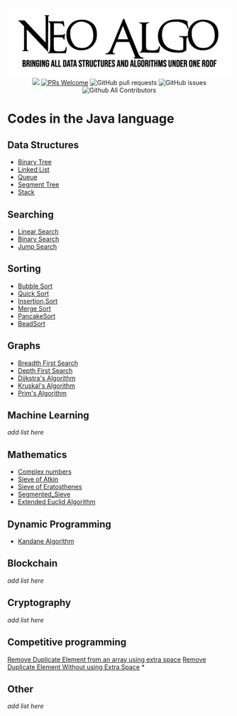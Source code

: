 <p align="center">
    <img src="../img/neo_algo.png"><br>
    <img src="https://img.shields.io/github/license/tesseractcoding/neoalgo?style=flat">
    <a href="http://makeapullrequest.com" target="_blank"><img src="https://img.shields.io/badge/PRs-welcome-brightgreen.svg?style=flat" alt="PRs Welcome"></a>
    <img alt="GitHub pull requests" src="https://img.shields.io/github/issues-pr/tesseractcoding/neoalgo">
    <img alt="GitHub issues" src="https://img.shields.io/github/issues/tesseractcoding/neoalgo">
    <img alt="Github All Contributors" src="https://img.shields.io/github/all-contributors/tesseractcoding/neoalgo">
</p>

# Codes in the Java language

## Data Structures
* [Binary Tree](ds/Binary_Tree.java)
* [Linked List](ds/linkedListReverse.java )
* [Queue](ds/Queuell.java)
* [Segment Tree](ds/SegmentTree.java)
* [Stack](ds/Stackll.java)

## Searching
* [Linear Search](search/Linear_search.java)
* [Binary Search](search/Binary_search.java)
* [Jump Search](search/jumpSearch.java)

## Sorting
* [Bubble Sort](sort/BubbleSort.java)
* [Quick Sort](sort/QuickSort.java)
* [Insertion Sort](sort/InsertionSort.java)
* [Merge Sort](sort/Merge_sort.java)
* [PancakeSort](sort/PancakeSort.java)
* [BeadSort](sort/BeadSort.java)

## Graphs
* [Breadth First Search](graphs/BFS.java)
* [Depth First Search](graphs/DFS.java)
* [Dijkstra's Algorithm](graphs/Dijkstra.java)
* [Kruskal's Algorithm](graphs/Kruskal_Algorithm.java)
* [Prim's Algorithm](graphs/Prim_Algorithm.java)

## Machine Learning
_add list here_

## Mathematics

* [Complex numbers](math/Complex.java)
* [Sieve of Atkin](math/sieveOfAtkin.java)
* [Sieve of Eratosthenes](math/SieveOfEratosthenes.java)
* [Segmented_Sieve](math/Segmented_Sieve.java)
* [Extended Euclid Algorithm](math/ExtendedEuclidAlgo.java)

## Dynamic Programming
* [Kandane Algorithm](dp/Kadane_Algorithm.java)

## Blockchain
_add list here_

## Cryptography
_add list here_

## Competitive programming
[Remove Duplicate Element from an array using extra space](cp/RemoveDuplicateElement.java)
[Remove Duplicate Element Without using Extra Space](cp/RemoveDuplicateElementWithoutExtraSpace.java)
*
## Other
_add list here_
